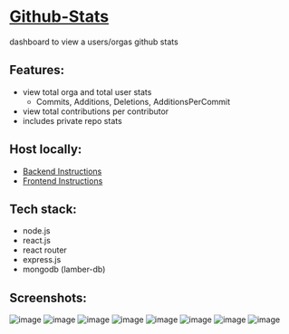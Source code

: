# [Github-Stats](https://xnacly-github-stats.vercel.app/)

dashboard to view a users/orgas github stats

## Features:

-   view total orga and total user stats
    -   Commits, Additions, Deletions, AdditionsPerCommit
-   view total contributions per contributor
-   includes private repo stats

## Host locally:

-   [Backend Instructions](./server/README.md)
-   [Frontend Instructions](./frontend/README.md)

## Tech stack:

-   node.js
-   react.js
-   react router
-   express.js
-   mongodb (lamber-db)

## Screenshots:

![image](https://user-images.githubusercontent.com/47723417/118850350-fbac1800-b8d0-11eb-82d3-81b4cb5a2aaa.png)
![image](https://user-images.githubusercontent.com/47723417/118850425-0ff01500-b8d1-11eb-8ae7-3bea8bef9eb7.png)
![image](https://user-images.githubusercontent.com/47723417/118850462-167e8c80-b8d1-11eb-9e2c-d2df107e8795.png)
![image](https://user-images.githubusercontent.com/47723417/118850486-1c746d80-b8d1-11eb-8458-867c3d44c921.png)
![image](https://user-images.githubusercontent.com/47723417/118850512-24341200-b8d1-11eb-8a33-e2f743200111.png)
![image](https://user-images.githubusercontent.com/47723417/118850558-31e99780-b8d1-11eb-8755-1acffe1b38e6.png)
![image](https://user-images.githubusercontent.com/47723417/118850679-52b1ed00-b8d1-11eb-8b7b-d273273da14b.png)
![image](https://user-images.githubusercontent.com/47723417/118850715-5a719180-b8d1-11eb-83d1-6c377eba1d61.png)

